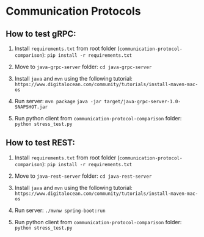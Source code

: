 # Communication Protocols


## How to test gRPC:

1. Install `requirements.txt` from root folder (`communication-protocol-comparison`):
`pip install -r requirements.txt`

2. Move to `java-grpc-server` folder:
`cd java-grpc-server`

3. Install `java` and `mvn` using the following tutorial:
`https://www.digitalocean.com/community/tutorials/install-maven-mac-os`

4. Run server: 
`mvn package`
`java -jar target/java-grpc-server-1.0-SNAPSHOT.jar`

5. Run python client from `communication-protocol-comparison` folder:
`python stress_test.py`


## How to test REST:

1. Install `requirements.txt` from root folder (`communication-protocol-comparison`):
`pip install -r requirements.txt`

2. Move to `java-rest-server` folder:
`cd java-rest-server`

3. Install `java` and `mvn` using the following tutorial:
`https://www.digitalocean.com/community/tutorials/install-maven-mac-os`

4. Run server: 
`./mvnw spring-boot:run`

5. Run python client from `communication-protocol-comparison` folder:
`python stress_test.py`


